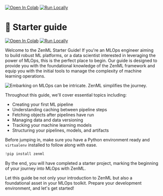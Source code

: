 [![Open In Colab](https://colab.research.google.com/assets/colab-badge.svg)](https://colab.research.google.com/github/zenml-io/zenml/blob/main/tutorials/starter-guide/01_introduction.ipynb) [![Run Locally](https://img.shields.io/badge/run-locally-blue)](https://github.com/zenml-io/zenml)

# 🐣 Starter guide

[![Open In Colab](https://colab.research.google.com/assets/colab-badge.svg)](https://colab.research.google.com/github/your-repo/zenml-docs/blob/main/notebooks/01_introduction.ipynb) [![Run Locally](https://img.shields.io/badge/run-locally-blue)](https://github.com/your-repo/zenml-docs)

Welcome to the ZenML Starter Guide! If you're an MLOps engineer aiming to build robust ML platforms, or a data scientist interested in leveraging the power of MLOps, this is the perfect place to begin. Our guide is designed to provide you with the foundational knowledge of the ZenML framework and equip you with the initial tools to manage the complexity of machine learning operations.

![Embarking on MLOps can be intricate. ZenML simplifies the journey.](https://your-image-url.com/abstractions_showcase.png)

Throughout this guide, we'll cover essential topics including:

- Creating your first ML pipeline
- Understanding caching between pipeline steps
- Fetching objects after pipelines have run
- Managing data and data versioning
- Tracking your machine learning models
- Structuring your pipelines, models, and artifacts

Before jumping in, make sure you have a Python environment ready and `virtualenv` installed to follow along with ease.


```python
!pip install zenml
```

By the end, you will have completed a starter project, marking the beginning of your journey into MLOps with ZenML.

Let this guide be not only your introduction to ZenML but also a foundational asset in your MLOps toolkit. Prepare your development environment, and let's get started!
